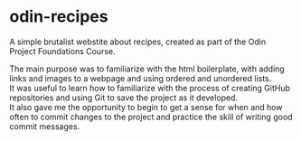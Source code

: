 # odin-recipes

A simple brutalist webstite about recipes, created as part of the Odin Project Foundations Course.

The main purpose was to familiarize with the html boilerplate, with adding links and images to a webpage and using ordered and unordered lists.  
It was useful to learn how to familiarize with the process of creating GitHub repositories and using Git to save the project as it developed.  
It also gave me the opportunity to begin to get a sense for when and how often to commit changes to the project and practice the skill of writing good commit messages.